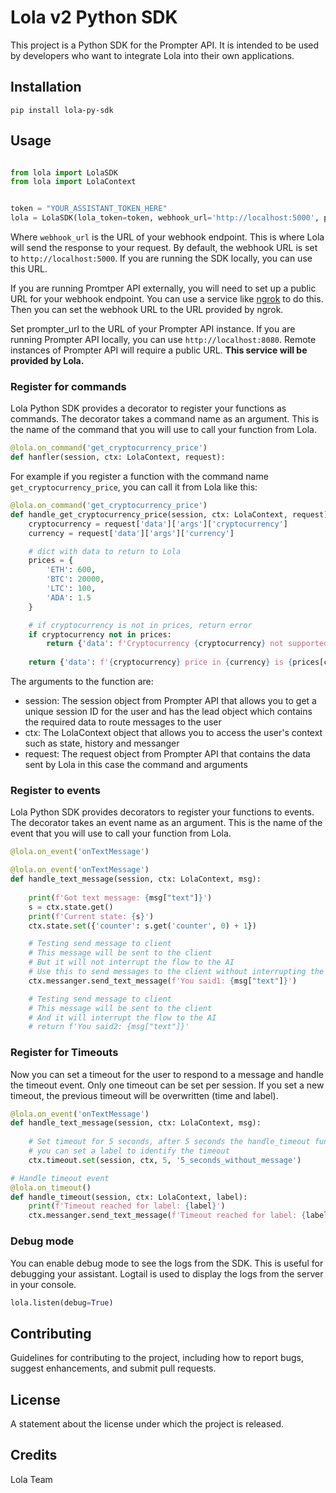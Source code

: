 # Lola v2 Python SDK

This project is a Python SDK for the Prompter API. It is intended to be used by developers who want to integrate Lola into their own applications.

## Installation

``` pip install lola-py-sdk ```

## Usage

```python

from lola import LolaSDK
from lola import LolaContext


token = "YOUR_ASSISTANT_TOKEN_HERE"
lola = LolaSDK(lola_token=token, webhook_url='http://localhost:5000', promter_url="PROMPTER_API_URL_HERE")
```

Where `webhook_url` is the URL of your webhook endpoint. This is where Lola will send the response to your request.
By default, the webhook URL is set to `http://localhost:5000`. If you are running the SDK locally, you can use this URL.

If you are running Promtper API externally, you will need to set up a public URL for your webhook endpoint. You can use a service like [ngrok](https://ngrok.com/) to do this. Then you can set the webhook URL to the URL provided by ngrok.

Set prompter_url to the URL of your Prompter API instance. If you are running Prompter API locally, you can use `http://localhost:8080`. Remote instances of Prompter API will require a public URL. **This service will be provided by Lola.**


### Register for commands

Lola Python SDK provides a decorator to register your functions as commands. The decorator takes a command name as an argument. This is the name of the command that you will use to call your function from Lola.

```python
@lola.on_command('get_cryptocurrency_price')
def hanfler(session, ctx: LolaContext, request):
```


For example if you register a function with the command name `get_cryptocurrency_price`, you can call it from Lola like this:

```python
@lola.on_command('get_cryptocurrency_price')
def handle_get_cryptocurrency_price(session, ctx: LolaContext, request):
    cryptocurrency = request['data']['args']['cryptocurrency']
    currency = request['data']['args']['currency']

    # dict with data to return to Lola
    prices = {
        'ETH': 600,
        'BTC': 20000,
        'LTC': 100,
        'ADA': 1.5        
    }

    # if cryptocurrency is not in prices, return error
    if cryptocurrency not in prices:
        return {'data': f'Cryptocurrency {cryptocurrency} not supported'}
    
    return {'data': f'{cryptocurrency} price in {currency} is {prices[cryptocurrency]}'}

```

The arguments to the function are:
 - session: The session object from Prompter API that allows you to get a unique session ID for the user and has the lead object which contains the required data to route messages to the user
 - ctx: The LolaContext object that allows you to access the user's context such as state, history and messanger
 - request: The request object from Prompter API that contains the data sent by Lola in this case the command and arguments


### Register to events

Lola Python SDK provides decorators to register your functions to events. The decorator takes an event name as an argument. This is the name of the event that you will use to call your function from Lola.

```python
@lola.on_event('onTextMessage')
```

```python 
@lola.on_event('onTextMessage')
def handle_text_message(session, ctx: LolaContext, msg):
    
    print(f'Got text message: {msg["text"]}')
    s = ctx.state.get()
    print(f'Current state: {s}')
    ctx.state.set({'counter': s.get('counter', 0) + 1})

    # Testing send message to client
    # This message will be sent to the client
    # But it will not interrupt the flow to the AI
    # Use this to send messages to the client without interrupting the flow
    ctx.messanger.send_text_message(f'You said1: {msg["text"]}') 

    # Testing send message to client
    # This message will be sent to the client
    # And it will interrupt the flow to the AI
    # return f'You said2: {msg["text"]}'
```

### Register for Timeouts

Now you can set a timeout for the user to respond to a message and handle the timeout event. Only one timeout can be set per session. If you set a new timeout, the previous timeout will be overwritten (time and label).

```python
@lola.on_event('onTextMessage')
def handle_text_message(session, ctx: LolaContext, msg):
    
    # Set timeout for 5 seconds, after 5 seconds the handle_timeout function will be called
    # you can set a label to identify the timeout
    ctx.timeout.set(session, ctx, 5, '5_seconds_without_message')

# Handle timeout event
@lola.on_timeout()
def handle_timeout(session, ctx: LolaContext, label):
    print(f'Timeout reached for label: {label}')
    ctx.messanger.send_text_message(f'Timeout reached for label: {label}')

```


### Debug mode

You can enable debug mode to see the logs from the SDK. This is useful for debugging your assistant. Logtail is used to display the logs from the server in your console.

```python
lola.listen(debug=True)
```


## Contributing

Guidelines for contributing to the project, including how to report bugs, suggest enhancements, and submit pull requests.

## License

A statement about the license under which the project is released.

## Credits

Lola Team
